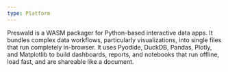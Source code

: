 ```yaml
---
type: Platform
---
```


Preswald is a WASM packager for Python-based interactive data apps. It bundles complex data workflows, particularly visualizations, into single files that run completely in-browser. It uses Pyodide, DuckDB, Pandas, Plotly, and Matplotlib to build dashboards, reports, and notebooks that run offline, load fast, and are shareable like a document.